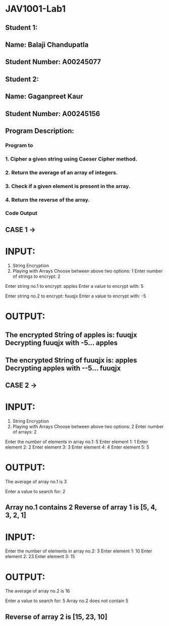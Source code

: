 # JAV1001-Lab1 
## Student 1: 
## Name: Balaji Chandupatla
## Student Number: A00245077

## Student 2:
## Name: Gaganpreet Kaur
## Student Number: A00245156


## Program Description: 
### Program to 
### 1. Cipher a given string using Caeser Cipher method.
### 2. Return the average of an array of integers.
### 3. Check if a given element is present in the array.
### 4. Return the reverse of the array.


### Code Output

## CASE 1 ->

# INPUT: 
1. String Encryption  
2. Playing with Arrays
Choose between above two options: 1
Enter number of strings to encrypt: 2

Enter string no.1 to encrypt: apples
Enter a value to encrypt with: 5

Enter string no.2 to encrypt: fuuqjx
Enter a value to encrypt with: -5


# OUTPUT:
The encrypted String of apples is: fuuqjx
Decrypting fuuqjx with -5...
apples
--------------------------------------------------------------------------------

The encrypted String of fuuqjx is: apples
Decrypting apples with --5...
fuuqjx
--------------------------------------------------------------------------------



## CASE 2 -> 

# INPUT:
1. String Encryption  
2. Playing with Arrays
Choose between above two options: 2
Enter number of arrays: 2

Enter the number of elements in array no.1: 5
Enter element 1: 1
Enter element 2: 2
Enter element 3: 3
Enter element 4: 4
Enter element 5: 5

# OUTPUT: 
The average of array no.1 is 3


Enter a value to search for: 2

Array no.1 contains 2
Reverse of array 1 is [5, 4, 3, 2, 1]
--------------------------------------------------------------------------------

# INPUT:
Enter the number of elements in array no.2: 3
Enter element 1: 10
Enter element 2: 23
Enter element 3: 15

# OUTPUT: 
The average of array no.2 is 16


Enter a value to search for: 5 
Array no.2 does not contain 5

Reverse of array 2 is [15, 23, 10]
--------------------------------------------------------------------------------